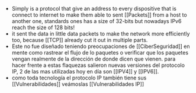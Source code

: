 - Simply is a protocol that give an address to every dispositive that is connect to internet to make them able to sent [[Packets]] from a host to another one, standards ones has a size of 32-bits but nowadays IPv6 reach the size of 128 bits!
- it sent the data in little data packets to make the network more efficiently too, because [[TCP]] already cut it out in multiple parts.
- Este no fue diseñado teniendo preocupaciones de [[CiberSeguridad]] en mente como rastrear el flujo de lo paquetes o verificar que los paquetes vengan realmente de la dirección de donde dicen que vienen. para hacer frente a estas flaquezas salieron nuevas versiones del protocolo IP, 2 de las mas utilizadas hoy en día son [[IPV4]] y [[IPV6]].
- como toda tecnología el protocolo IP también tiene sus [[Vulnerabilidades]] veámoslas [[Vulnerabilidades IP]]